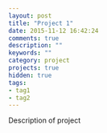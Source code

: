 ```yaml
---
layout: post
title: "Project 1"
date: 2015-11-12 16:42:24
comments: true
description: ""
keywords: ""
category: project
projects: true
hidden: true
tags:
- tag1
- tag2
---
```


Description of project